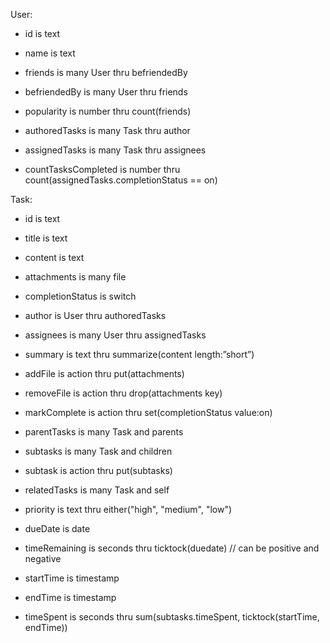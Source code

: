 User:

- id is text

- name is text

- friends is many User thru befriendedBy

- befriendedBy is many User thru friends

- popularity is number thru count(friends)

- authoredTasks is many Task thru author

- assignedTasks is many Task thru assignees

- countTasksCompleted is number thru count(assignedTasks.completionStatus == on)

Task:

- id is text

- title is text

- content is text

- attachments is many file

- completionStatus is switch

- author is User thru authoredTasks

- assignees is many User thru assignedTasks

- summary is text thru summarize(content length:”short”)

- addFile is action thru put(attachments)

- removeFile is action thru drop(attachments key)

- markComplete is action thru set(completionStatus value:on)

- parentTasks is many Task and parents

- subtasks is many Task and children

- subtask is action thru put(subtasks)

- relatedTasks is many Task and self

- priority is text thru either("high", "medium", "low")

- dueDate is date

- timeRemaining is seconds thru ticktock(duedate) // can be positive and negative

- startTime is timestamp

- endTime is timestamp

- timeSpent is seconds thru sum(subtasks.timeSpent, ticktock(startTime, endTime))
